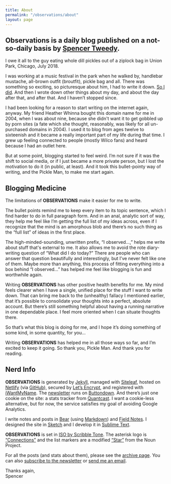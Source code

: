 ```yaml
---
title: About
permalink: "/observations/about"
layout: page
---
```


## Observations is a daily blog published on a not-so-daily basis by [Spencer Tweedy](https://spencertweedy.com/).

I owe it all to the guy eating whole dill pickles out of a ziplock bag in Union Park, Chicago, July 2018.

I was working at a music festival in the park when he walked by, handlebar mustache, all-brown outfit (broutfit), pickle bag and all. There was something so exciting, so picturesque about him, I had to write it down. [So I did](https://spencertweedy.com/observations/071718.html). And then I wrote down other things about my day, and about the day after that, and after that. And I haven’t stopped since.

I had been looking for a reason to start writing on the internet again, anyway. My friend Heather Whinna bought this domain name for me in 2004, when I was about nine, because she didn't want it to get gobbled up by porn sites (a fate which she thought, reasonably, was likely for all un-purchased domains in 2004). I used it to blog from ages twelve to sixteenish and it became a really important part of my life during that time. I grew up feeling connected to people (mostly Wilco fans) and heard because I had an outlet here.

But at some point, blogging started to feel weird. I’m not sure if it was the shift to social media, or if I just became a more private person, but I lost the motivation to do it (in public, at least). And it took this bullet-pointy way of writing, and the Pickle Man, to make me start again.

## Blogging Medicine

The limitations of **OBSERVATIONS** make it easier for me to write.

The bullet points remind me to keep every item to its topic sentence, which I find harder to do in full paragraph form. And in an anal, analytic sort of way, they help me feel like I’m getting the full list of my ideas across, even if I recognize that the mind is an amorphous blob and there’s no such thing as the “full list” of ideas in the first place.

The high-minded-sounding, unwritten prefix, “I observed…,” helps me write about stuff that's external to me. It also allows me to avoid the rote diary-writing question of “What did I do today?” There are people who can answer that question beautifully and interestingly, but I’ve never felt like one of them. Maybe more than anything, this process of fitting everything into a box behind “I observed…” has helped me feel like blogging is fun and worthwhile again.

Writing **OBSERVATIONS** has other positive health benefits for me. My mind feels clearer when I have a single, unified place for the stuff I want to write down. That can bring me back to the (unhealthy) fallacy I mentioned earlier, that it’s possible to consolidate your thoughts into a perfect, absolute account. But there’s still something helpful about having a running narrative in one dependable place. I feel more oriented when I can situate thoughts there.

So that’s what this blog is doing for me, and I hope it’s doing something of some kind, in some quantity, for you…

Writing **OBSERVATIONS** has helped me in all those ways so far, and I’m excited to keep it going. So thank you, Pickle Man. And thank you for reading.

## Nerd Info

**OBSERVATIONS** is generated by [Jekyll](https://jekyllrb.com/), managed with [Siteleaf](https://www.siteleaf.com/), hosted on [Netlify](https://www.netlify.com/) (via [GitHub](https://github.com/spencertweedy/spencertweedy.github.io)), secured by [Let’s Encrypt](https://letsencrypt.org/), and registered with [iWantMyName](https://iwantmyname.com/). The [newsletter](https://spencertweedy.com/observations/subscribe) runs on [Buttondown](https://buttondown.email/). And there’s just one cookie on the site: a stats tracker from [Quantcast](https://www.quantcast.com/). I want a cookie-less alternative, but for now, the service satisfies my goal of avoiding Google Analytics.

I write notes and posts in [Bear](https://bear.app/) (using [Markdown](https://daringfireball.net/projects/markdown/)) and [Field Notes](https://fieldnotesbrand.com/). I designed the site in [Sketch](https://www.sketchapp.com/) and I develop it in [Sublime Text](https://www.sublimetext.com/).

**OBSERVATIONS** is set in [ISO by Scribble Tone](https://www.futurefonts.xyz/scribble-tone/iso). The asterisk logo is [“Connections”](https://thenounproject.com/icon/1207551/) and the list markers are a modified [“Star”](https://thenounproject.com/icon/1696194/) from the Noun Project.

For all the posts (and stats about them), please see the [archive page](https://spencertweedy.com/observations/archive). You can also [subscribe to the newsletter](https://spencertweedy.com/observations/subscribe) or [send me an email](mailto:spencer@penguinmail.com).

Thanks again,  
Spencer